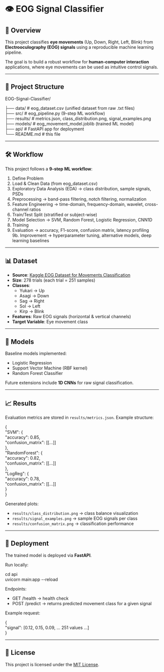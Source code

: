# 👁️ EOG Signal Classifier

## 📖 Overview

This project classifies **eye movements** (Up, Down, Right, Left, Blink) from **Electrooculography (EOG) signals** using a reproducible machine learning pipeline.  

The goal is to build a robust workflow for **human‑computer interaction** applications, where eye movements can be used as intuitive control signals.

---

## 📂 Project Structure

EOG-Signal-Classifier/

├── data/        # eog_dataset.csv (unified dataset from raw .txt files)  
├── src/         # eog_pipeline.py (9-step ML workflow)  
├── results/     # metrics.json, class_distribution.png, signal_examples.png  
├── models/      # eog_movement_model.joblib (trained ML model)  
├── api/         # FastAPI app for deployment  
└── README.md    # this file  

---

## 🛠️ Workflow

This project follows a **9-step ML workflow**:

1. Define Problem  
2. Load & Clean Data (from eog_dataset.csv)  
3. Exploratory Data Analysis (EDA) → class distribution, sample signals, PSDs  
4. Preprocessing → band-pass filtering, notch filtering, normalization  
5. Feature Engineering → time-domain, frequency-domain, wavelet, cross-channel ratios  
6. Train/Test Split (stratified or subject-wise)  
7. Model Selection → SVM, Random Forest, Logistic Regression, CNN1D  
8. Training  
9. Evaluation → accuracy, F1-score, confusion matrix, latency profiling  
9b. Improvement → hyperparameter tuning, alternative models, deep learning baselines  

---

## 📊 Dataset

- **Source**: [Kaggle EOG Dataset for Movements Classification](https://www.kaggle.com/datasets/mohamedalisalama/eog-dataset-for-movements-classification)  
- **Size**: 278 trials (each trial = 251 samples)  
- **Classes**:  
  - Yukari → Up  
  - Asagi → Down  
  - Sag → Right  
  - Sol → Left  
  - Kirp → Blink  
- **Features**: Raw EOG signals (horizontal & vertical channels)  
- **Target Variable**: Eye movement class  

---

## 🤖 Models

Baseline models implemented:

- Logistic Regression  
- Support Vector Machine (RBF kernel)  
- Random Forest Classifier  

Future extensions include **1D CNNs** for raw signal classification.

---

## 📈 Results

Evaluation metrics are stored in `results/metrics.json`. Example structure:

{  
  "SVM": {  
    "accuracy": 0.85,  
    "confusion_matrix": [[...]]  
  },  
  "RandomForest": {  
    "accuracy": 0.82,  
    "confusion_matrix": [[...]]  
  },  
  "LogReg": {  
    "accuracy": 0.78,  
    "confusion_matrix": [[...]]  
  }  
}

Generated plots:

- `results/class_distribution.png` → class balance visualization  
- `results/signal_examples.png` → sample EOG signals per class  
- `results/confusion_matrix.png` → classification performance  

---

## 🚀 Deployment

The trained model is deployed via **FastAPI**.

Run locally:

cd api  
uvicorn main:app --reload  

Endpoints:

- GET /health → health check  
- POST /predict → returns predicted movement class for a given signal  

Example request:

{  
  "signal": [0.12, 0.15, 0.09, ... 251 values ...]  
}

---

## 📜 License

This project is licensed under the [MIT License](LICENSE).
